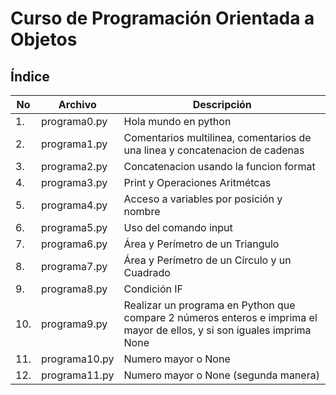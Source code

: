 # Curso de Programación Orientada a Objetos

## Índice

|No|Archivo|Descripción|
|--|--|--|
|1.|programa0.py|Hola mundo en python|
|2.|programa1.py|Comentarios multilinea, comentarios de una linea y concatenacion de cadenas|
|3.|programa2.py|Concatenacion usando la funcion format|
|4.|programa3.py|Print y Operaciones Aritmétcas|
|5.|programa4.py|Acceso a variables por posición y nombre|
|6.|programa5.py|Uso del comando input|
|7.|programa6.py|Área y Perímetro de un Triangulo|
|8.|programa7.py|Área y Perímetro de un Círculo y un Cuadrado|
|9.|programa8.py|Condición IF|
|10.|programa9.py|Realizar un programa en Python que compare 2 números enteros e imprima el mayor de ellos, y si son iguales imprima None|
|11.|programa10.py|Numero mayor o None|
|12.|programa11.py|Numero mayor o None (segunda manera)|